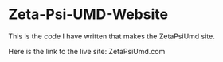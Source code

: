 # Zeta-Psi-UMD-Website
This is the code I have written that makes the ZetaPsiUmd site.

Here is the link to the live site: ZetaPsiUmd.com
